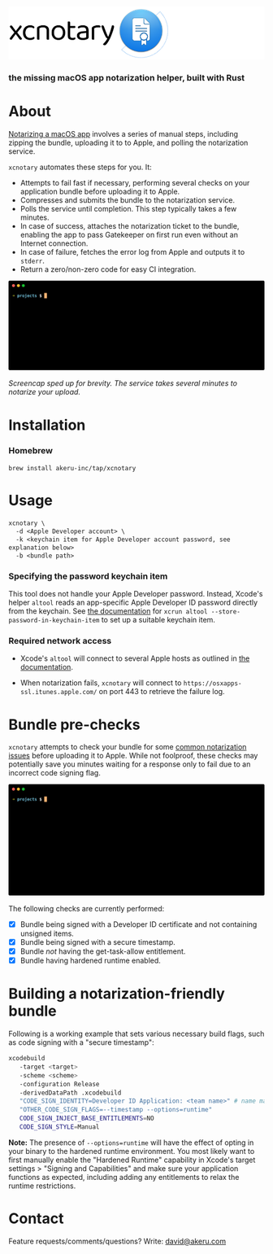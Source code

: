 ![logo](/resources/logo.png)

### the missing macOS app notarization helper, built with Rust

# About

[Notarizing a macOS app](https://developer.apple.com/documentation/xcode/notarizing_macos_software_before_distribution) involves a series of manual steps, including zipping the bundle, uploading it to to Apple, and polling the notarization service.

`xcnotary` automates these steps for you. It:

- Attempts to fail fast if necessary, performing several checks on your application bundle before uploading it to Apple.
- Compresses and submits the bundle to the notarization service.
- Polls the service until completion. This step typically takes a few minutes.
- In case of success, attaches the notarization ticket to the bundle, enabling the app to pass Gatekeeper on first run even without an Internet connection.
- In case of failure, fetches the error log from Apple and outputs it to `stderr`.
- Return a zero/non-zero code for easy CI integration.

![Bundle pre-check](resources/notarize.svg)

*Screencap sped up for brevity. The service takes several minutes to notarize your upload.*

# Installation

### Homebrew

```
brew install akeru-inc/tap/xcnotary
```

# Usage

```
xcnotary \
  -d <Apple Developer account> \
  -k <keychain item for Apple Developer account password, see explanation below>
  -b <bundle path>
```

### Specifying the password keychain item

This tool does not handle your Apple Developer password. Instead, Xcode's helper `altool` reads an app-specific Apple Developer ID password directly from the keychain. See [the documentation](https://developer.apple.com/documentation/xcode/notarizing_macos_software_before_distribution/customizing_the_notarization_workflow#3087734) for `xcrun altool --store-password-in-keychain-item` to set up a suitable keychain item.

### Required network access

- Xcode's `altool` will connect to several Apple hosts as outlined in [the documentation](https://developer.apple.com/documentation/xcode/notarizing_macos_software_before_distribution/customizing_the_notarization_workflow).

- When notarization fails, `xcnotary` will connect to `https://osxapps-ssl.itunes.apple.com/` on port 443 to retrieve the failure log.

# Bundle pre-checks

`xcnotary` attempts to check your bundle for some [common notarization issues](https://developer.apple.com/documentation/xcode/notarizing_macos_software_before_distribution/resolving_common_notarization_issues) before uploading it to Apple. While not foolproof, these checks may potentially save you minutes waiting for a response only to fail due to an incorrect code signing flag.

![Bundle pre-check](resources/precheck.svg)

The following checks are currently performed:

- [x] Bundle being signed with a Developer ID certificate and not containing unsigned items.
- [x] Bundle being signed with a secure timestamp.
- [x] Bundle *not* having the get-task-allow entitlement.
- [x] Bundle having hardened runtime enabled.

# Building a notarization-friendly bundle

Following is a working example that sets various necessary build flags, such as code signing with a "secure timestamp":

```sh
xcodebuild
   -target <target>
   -scheme <scheme>
   -configuration Release
   -derivedDataPath .xcodebuild
   "CODE_SIGN_IDENTITY=Developer ID Application: <team name>" # name matching Keychain certificate
   "OTHER_CODE_SIGN_FLAGS=--timestamp --options=runtime"
   CODE_SIGN_INJECT_BASE_ENTITLEMENTS=NO
   CODE_SIGN_STYLE=Manual
```

**Note:** The presence of `--options=runtime` will have the effect of opting in your binary to the hardened runtime environment. You most likely want to first manually enable the "Hardened Runtime" capability in Xcode's target settings > "Signing and Capabilities" and make sure your application functions as expected, including adding any entitlements to relax the runtime restrictions.

# Contact

Feature requests/comments/questions? Write: david@akeru.com
